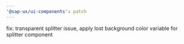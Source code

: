 ```yaml
---
'@sap-ux/ui-components': patch
---
```


fix: transparent splitter issue, apply lost background color variable for splitter component
